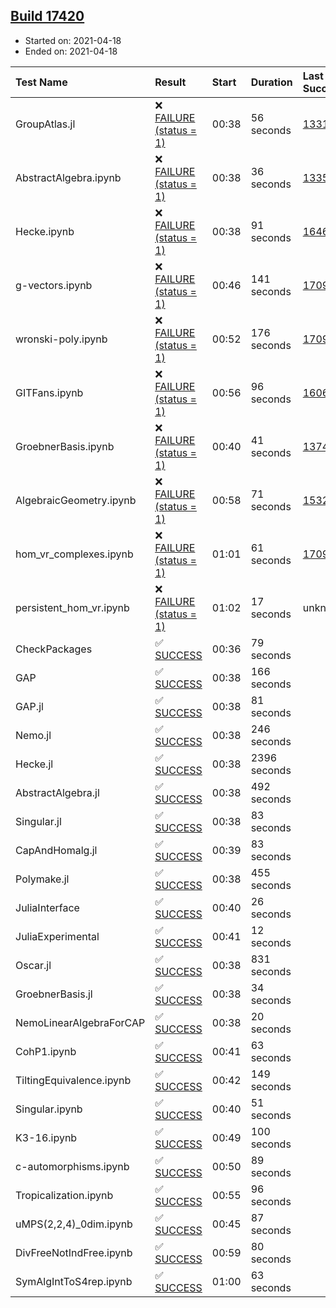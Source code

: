 ## [Build 17420](https://oscarci.mathematik.uni-kl.de/job/oscar/17420/)

* Started on: 2021-04-18
* Ended on: 2021-04-18

| Test Name    | Result | Start | Duration | Last Success | First Failure |
|:-------------|:-------|:------|:---------|:-------------|:--------------|
| GroupAtlas.jl | ❌ [FAILURE (status = 1)](https://oscarci.mathematik.uni-kl.de/job/oscar/17420/artifact/logs/build-17420/GroupAtlas.jl.log) | 00:38 | 56 seconds | [13311](https://oscarci.mathematik.uni-kl.de/job/oscar/13311/) | [13312](https://oscarci.mathematik.uni-kl.de/job/oscar/13312/) |
| AbstractAlgebra.ipynb | ❌ [FAILURE (status = 1)](https://oscarci.mathematik.uni-kl.de/job/oscar/17420/artifact/logs/build-17420/AbstractAlgebra.ipynb.log) | 00:38 | 36 seconds | [13355](https://oscarci.mathematik.uni-kl.de/job/oscar/13355/) | [13356](https://oscarci.mathematik.uni-kl.de/job/oscar/13356/) |
| Hecke.ipynb | ❌ [FAILURE (status = 1)](https://oscarci.mathematik.uni-kl.de/job/oscar/17420/artifact/logs/build-17420/Hecke.ipynb.log) | 00:38 | 91 seconds | [16463](https://oscarci.mathematik.uni-kl.de/job/oscar/16463/) | [16464](https://oscarci.mathematik.uni-kl.de/job/oscar/16464/) |
| g-vectors.ipynb | ❌ [FAILURE (status = 1)](https://oscarci.mathematik.uni-kl.de/job/oscar/17420/artifact/logs/build-17420/g-vectors.ipynb.log) | 00:46 | 141 seconds | [17099](https://oscarci.mathematik.uni-kl.de/job/oscar/17099/) | [17100](https://oscarci.mathematik.uni-kl.de/job/oscar/17100/) |
| wronski-poly.ipynb | ❌ [FAILURE (status = 1)](https://oscarci.mathematik.uni-kl.de/job/oscar/17420/artifact/logs/build-17420/wronski-poly.ipynb.log) | 00:52 | 176 seconds | [17098](https://oscarci.mathematik.uni-kl.de/job/oscar/17098/) | [17099](https://oscarci.mathematik.uni-kl.de/job/oscar/17099/) |
| GITFans.ipynb | ❌ [FAILURE (status = 1)](https://oscarci.mathematik.uni-kl.de/job/oscar/17420/artifact/logs/build-17420/GITFans.ipynb.log) | 00:56 | 96 seconds | [16068](https://oscarci.mathematik.uni-kl.de/job/oscar/16068/) | [16069](https://oscarci.mathematik.uni-kl.de/job/oscar/16069/) |
| GroebnerBasis.ipynb | ❌ [FAILURE (status = 1)](https://oscarci.mathematik.uni-kl.de/job/oscar/17420/artifact/logs/build-17420/GroebnerBasis.ipynb.log) | 00:40 | 41 seconds | [13748](https://oscarci.mathematik.uni-kl.de/job/oscar/13748/) | [13749](https://oscarci.mathematik.uni-kl.de/job/oscar/13749/) |
| AlgebraicGeometry.ipynb | ❌ [FAILURE (status = 1)](https://oscarci.mathematik.uni-kl.de/job/oscar/17420/artifact/logs/build-17420/AlgebraicGeometry.ipynb.log) | 00:58 | 71 seconds | [15322](https://oscarci.mathematik.uni-kl.de/job/oscar/15322/) | [15323](https://oscarci.mathematik.uni-kl.de/job/oscar/15323/) |
| hom_vr_complexes.ipynb | ❌ [FAILURE (status = 1)](https://oscarci.mathematik.uni-kl.de/job/oscar/17420/artifact/logs/build-17420/hom_vr_complexes.ipynb.log) | 01:01 | 61 seconds | [17099](https://oscarci.mathematik.uni-kl.de/job/oscar/17099/) | [17100](https://oscarci.mathematik.uni-kl.de/job/oscar/17100/) |
| persistent_hom_vr.ipynb | ❌ [FAILURE (status = 1)](https://oscarci.mathematik.uni-kl.de/job/oscar/17420/artifact/logs/build-17420/persistent_hom_vr.ipynb.log) | 01:02 | 17 seconds | unknown | unknown |
| CheckPackages | ✅ [SUCCESS](https://oscarci.mathematik.uni-kl.de/job/oscar/17420/artifact/logs/build-17420/CheckPackages.log) | 00:36 | 79 seconds |  |  |
| GAP | ✅ [SUCCESS](https://oscarci.mathematik.uni-kl.de/job/oscar/17420/artifact/logs/build-17420/GAP.log) | 00:38 | 166 seconds |  |  |
| GAP.jl | ✅ [SUCCESS](https://oscarci.mathematik.uni-kl.de/job/oscar/17420/artifact/logs/build-17420/GAP.jl.log) | 00:38 | 81 seconds |  |  |
| Nemo.jl | ✅ [SUCCESS](https://oscarci.mathematik.uni-kl.de/job/oscar/17420/artifact/logs/build-17420/Nemo.jl.log) | 00:38 | 246 seconds |  |  |
| Hecke.jl | ✅ [SUCCESS](https://oscarci.mathematik.uni-kl.de/job/oscar/17420/artifact/logs/build-17420/Hecke.jl.log) | 00:38 | 2396 seconds |  |  |
| AbstractAlgebra.jl | ✅ [SUCCESS](https://oscarci.mathematik.uni-kl.de/job/oscar/17420/artifact/logs/build-17420/AbstractAlgebra.jl.log) | 00:38 | 492 seconds |  |  |
| Singular.jl | ✅ [SUCCESS](https://oscarci.mathematik.uni-kl.de/job/oscar/17420/artifact/logs/build-17420/Singular.jl.log) | 00:38 | 83 seconds |  |  |
| CapAndHomalg.jl | ✅ [SUCCESS](https://oscarci.mathematik.uni-kl.de/job/oscar/17420/artifact/logs/build-17420/CapAndHomalg.jl.log) | 00:39 | 83 seconds |  |  |
| Polymake.jl | ✅ [SUCCESS](https://oscarci.mathematik.uni-kl.de/job/oscar/17420/artifact/logs/build-17420/Polymake.jl.log) | 00:38 | 455 seconds |  |  |
| JuliaInterface | ✅ [SUCCESS](https://oscarci.mathematik.uni-kl.de/job/oscar/17420/artifact/logs/build-17420/JuliaInterface.log) | 00:40 | 26 seconds |  |  |
| JuliaExperimental | ✅ [SUCCESS](https://oscarci.mathematik.uni-kl.de/job/oscar/17420/artifact/logs/build-17420/JuliaExperimental.log) | 00:41 | 12 seconds |  |  |
| Oscar.jl | ✅ [SUCCESS](https://oscarci.mathematik.uni-kl.de/job/oscar/17420/artifact/logs/build-17420/Oscar.jl.log) | 00:38 | 831 seconds |  |  |
| GroebnerBasis.jl | ✅ [SUCCESS](https://oscarci.mathematik.uni-kl.de/job/oscar/17420/artifact/logs/build-17420/GroebnerBasis.jl.log) | 00:38 | 34 seconds |  |  |
| NemoLinearAlgebraForCAP | ✅ [SUCCESS](https://oscarci.mathematik.uni-kl.de/job/oscar/17420/artifact/logs/build-17420/NemoLinearAlgebraForCAP.log) | 00:38 | 20 seconds |  |  |
| CohP1.ipynb | ✅ [SUCCESS](https://oscarci.mathematik.uni-kl.de/job/oscar/17420/artifact/logs/build-17420/CohP1.ipynb.log) | 00:41 | 63 seconds |  |  |
| TiltingEquivalence.ipynb | ✅ [SUCCESS](https://oscarci.mathematik.uni-kl.de/job/oscar/17420/artifact/logs/build-17420/TiltingEquivalence.ipynb.log) | 00:42 | 149 seconds |  |  |
| Singular.ipynb | ✅ [SUCCESS](https://oscarci.mathematik.uni-kl.de/job/oscar/17420/artifact/logs/build-17420/Singular.ipynb.log) | 00:40 | 51 seconds |  |  |
| K3-16.ipynb | ✅ [SUCCESS](https://oscarci.mathematik.uni-kl.de/job/oscar/17420/artifact/logs/build-17420/K3-16.ipynb.log) | 00:49 | 100 seconds |  |  |
| c-automorphisms.ipynb | ✅ [SUCCESS](https://oscarci.mathematik.uni-kl.de/job/oscar/17420/artifact/logs/build-17420/c-automorphisms.ipynb.log) | 00:50 | 89 seconds |  |  |
| Tropicalization.ipynb | ✅ [SUCCESS](https://oscarci.mathematik.uni-kl.de/job/oscar/17420/artifact/logs/build-17420/Tropicalization.ipynb.log) | 00:55 | 96 seconds |  |  |
| uMPS(2,2,4)_0dim.ipynb | ✅ [SUCCESS](https://oscarci.mathematik.uni-kl.de/job/oscar/17420/artifact/logs/build-17420/uMPS-2-2-4-_0dim.ipynb.log) | 00:45 | 87 seconds |  |  |
| DivFreeNotIndFree.ipynb | ✅ [SUCCESS](https://oscarci.mathematik.uni-kl.de/job/oscar/17420/artifact/logs/build-17420/DivFreeNotIndFree.ipynb.log) | 00:59 | 80 seconds |  |  |
| SymAlgIntToS4rep.ipynb | ✅ [SUCCESS](https://oscarci.mathematik.uni-kl.de/job/oscar/17420/artifact/logs/build-17420/SymAlgIntToS4rep.ipynb.log) | 01:00 | 63 seconds |  |  |
